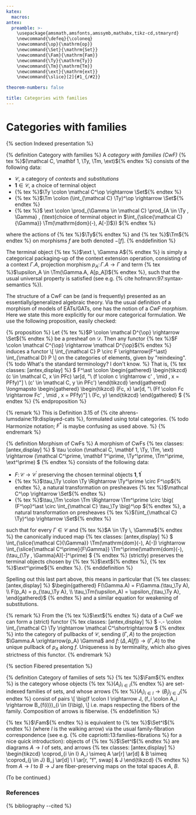 ```yaml
---
katex:
  macros:
antex:
  preamble: >-
    \usepackage{amsmath,amsfonts,amssymb,mathabx,tikz-cd,stmaryrd}
    \newcommand{\defeq}{\coloneq}
    \newcommand{\op}{\mathrm{op}}
    \newcommand{\Set}{\mathrm{Set}}
    \newcommand{\Fam}{\mathrm{Fam}}
    \newcommand{\Ty}{\mathrm{Ty}}
    \newcommand{\Tm}{\mathrm{Tm}}
    \newcommand{\ext}{\mathrm{ext}}
    \newcommand{\slice}[2]{#1_{/#2}}

theorem-numbers: false

title: Categories with families
---
```


# Categories with families

{% section Indexed presentation %}

{% definition Category with families %}
A *category with families (CwF)* {% tex %}$(\mathcal C, \mathbf 1, \Ty, \Tm, \ext)${% endtex %} consists of the following data:
+ $\mathcal C$, a category of *contexts* and *substitutions*
+ $\mathbf 1 \in \mathcal C$, a choice of terminal object
+ {% tex %}$\Ty \colon \mathcal C^\op \rightarrow \Set${% endtex %}
+ {% tex %}$\Tm \colon (\int_{\mathcal C} \Ty)^\op \rightarrow \Set${% endtex %}
+ {% tex %}$
    \ext \colon \prod_{\Gamma \in \mathcal C} \prod_{A \in \Ty \, \Gamma}
      \, (\text{choice of terminal object in $\int_{\slice{\mathcal C}{\Gamma}} \Tm(\mathrm{dom}(-), A[-])$})
  ${% endtex %}

where the actions of {% tex %}$\Ty${% endtex %} and {% tex %}$\Tm${% endtex %} on morphisms $f$ are both denoted $-[f]$.
{% enddefinition %}

The terminal object {% tex %}$\ext \, \Gamma A${% endtex %} is simply a categorical packaging-up of the context extension operation, consisting of a context $\Gamma.A$, projection morphism $p_A \colon \Gamma.A \rightarrow \Gamma$ and term {% tex %}$\upsilon_A \in \Tm(\Gamma.A, A[p_A])${% endtex %}, such that the usual universal property is satisfied (see e.g. {% cite hofmann:97:syntax-semantics %}).

The structure of a CwF can be (and is frequently) presented as an essentially/generalized algebraic theory.
Via the usual definition of a morphism of models of EATs/GATs, one has the notion of a *CwF morphism*.
Here we state this more explicitly for our more categorical formulation.
We use the following proposition, easily checked:

{% proposition %}
Let {% tex %}$P \colon \mathcal D^{\op} \rightarrow \Set${% endtex %} be a presheaf on $\mathcal D$.
Then any functor {% tex %}$F \colon \mathcal C^{\op} \rightarrow \mathcal D^{\op}${% endtex %} induces a functor
\\[ \int_{\mathcal C} P \circ F \xrightarrow{F^\ast} \int_{\mathcal D} P \\]
on the categories of elements, given by "reindexing". {% todo What's the standard terminology? I don't know. %}
That is,
{% tex classes: [antex,display] %}
$
  F^\ast \colon
    \begin{gathered}
      \begin{tikzcd}
        (c \in \mathcal C, x \in PFc) \ar[d, "\ (f \colon c \rightarrow c' \, \mid \, x = PFfy)"] \\
        (c' \in \mathcal C, y \in PFc')
      \end{tikzcd}
    \end{gathered}
    \longmapsto
    \begin{gathered}
      \begin{tikzcd}
        (Fc, x) \ar[d, "\ (Ff \colon Fc \rightarrow Fc' \, \mid \, x = PFfy)"] \\
        (Fc, y)
      \end{tikzcd}
    \end{gathered}
$
{% endtex %}
{% endproposition %}

{% remark %}
This is Definition 3.15 of {% cite ahrens-lumsdaine:19:displayed-cats %}, formulated using total categories. {% todo Harmonize notation; $F^\ast$ is maybe confusing as used above. %}
{% endremark %}

{% definition Morphism of CwFs %}
A morphism of CwFs
{% tex classes: [antex,display] %}
$
  \tau \colon (\mathcal C, \mathbf 1, \Ty, \Tm, \ext) \rightarrow (\mathcal C^\prime, \mathbf 1^\prime, \Ty^\prime, \Tm^\prime, \ext^\prime)
$
{% endtex %}
consists of the following data:
+ $F \colon \mathcal C \rightarrow \mathcal C^\prime$ preserving the chosen terminal objects $\mathbf 1, \mathbf 1^\prime$
+ {% tex %}$\tau_\Ty \colon \Ty \Rightarrow \Ty^\prime \circ F^\op${% endtex %},
  a natural transformation on presheaves {% tex %}$\mathcal C^\op \rightarrow \Set${% endtex %}
+ {% tex %}$\tau_\Tm \colon \Tm \Rightarrow \Tm^\prime \circ \big( (F^\op)^\ast \circ \int_{\mathcal C} \tau_\Ty \big)^\op ${% endtex %},
  a natural transformation on presheaves {% tex %}$(\int_{\mathcal C} \Ty)^\op \rightarrow \Set${% endtex %}

such that for every $\Gamma \in \mathcal C$ and {% tex %}$A \in \Ty \, \Gamma${% endtex %} the canonically induced map
{% tex classes: [antex,display] %}
$
  \int_{\slice{\mathcal C}{\Gamma}} \Tm(\mathrm{dom}(-), A[-])
    \rightarrow
    \int_{\slice{\mathcal C^\prime}{F\Gamma}} \Tm^\prime(\mathrm{dom}(-), (\tau_{\Ty \, \Gamma}A)[-]^\prime)
$
{% endtex %}
(strictly) preserves the terminal objects chosen by {% tex %}$\ext${% endtex %}, {% tex %}$\ext^\prime${% endtex %}.
{% enddefinition %}

Spelling out this last part above, this means in particular that
{% tex classes: [antex,display] %}
$\begin{gathered}
  F(\Gamma.A) = F\Gamma.(\tau_\Ty A), \\
  F(p_A) = p_{\tau_\Ty A}, \\
  \tau_\Tm(\upsilon_A) = \upsilon_{\tau_\Ty A},
\end{gathered}$
{% endtex %}
and a similar equation for weakening of substitutions.

{% remark %}
From the {% tex %}$\ext${% endtex %} data of a CwF we can form a (strict) functor
{% tex classes: [antex,display] %}
$
  -.- \colon \int_{\mathcal C} \Ty \rightarrow \mathcal C^\shortrightarrow
$
{% endtex %}
into the category of pullbacks of $\mathcal C$, sending $(\Gamma, A)$ to the projection $\Gamma.A \xrightarrow{p_A} \Gamma$
and $f \colon (\Delta, A[f]) \rightarrow (\Gamma, A)$ to the unique pullback of $p_A$ along $f$.
Uniqueness is by terminality, which also gives strictness of this functor.
{% endremark %}


{% section Fibered presentation %}

{% definition Category of families of sets %}
{% tex %}$\Fam${% endtex %} is the category whose objects {% tex %}$(A_i)_{i \in I}${% endtex %} are set-indexed families of sets, and whose arrows {% tex %}$(A_i)_{i \in I} \rightarrow (B_j)_{j \in J}${% endtex %} consist of pairs
\\[ \big(f \colon I \rightarrow J, (f_i \colon A_i \rightarrow B_{f(i)})_{i \in I}\big), \\]
i.e. maps respecting the fibers of the family.
Composition of arrows is fiberwise.
{% enddefinition %}

{% tex %}$\Fam${% endtex %} is equivalent to {% tex %}$\Set^I${% endtex %} (where $I$ is the walking arrow) via the usual family-fibration correspondence (see e.g. {% cite capriotti:13:families-fibrations %} for a nice quick introduction):
objects of {% tex %}$\Set^I${% endtex %} are diagrams $A \rightarrow I$ of sets, and arrows
{% tex classes: [antex,display] %}
\begin{tikzcd}
  \coprod_{i \in I} A_i \simeq A \ar[r] \ar[d] & B \simeq \coprod_{j \in J} B_j \ar[d] \\
  I \ar[r, "f", swap] & J
\end{tikzcd}
{% endtex %}
from $A \rightarrow I$ to $B \rightarrow J$ are fiber-preserving maps on the total spaces $A$, $B$.

(To be continued.)


### References

{% bibliography --cited %}
